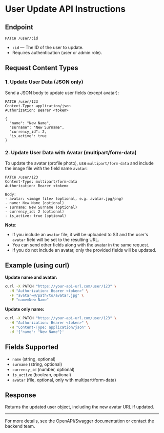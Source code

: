 # User Update API Instructions

## Endpoint

```
PATCH /user/:id
```

- `:id` — The ID of the user to update.
- Requires authentication (user or admin role).

## Request Content Types

### 1. Update User Data (JSON only)

Send a JSON body to update user fields (except avatar):

```
PATCH /user/123
Content-Type: application/json
Authorization: Bearer <token>

{
  "name": "New Name",
  "surname": "New Surname",
  "currency_id": 2,
  "is_active": true
}
```

### 2. Update User Data with Avatar (multipart/form-data)

To update the avatar (profile photo), use `multipart/form-data` and include the image file with the field name `avatar`:

```
PATCH /user/123
Content-Type: multipart/form-data
Authorization: Bearer <token>

Body:
- avatar: <image file> (optional, e.g. avatar.jpg/png)
- name: New Name (optional)
- surname: New Surname (optional)
- currency_id: 2 (optional)
- is_active: true (optional)
```

**Note:**

- If you include an `avatar` file, it will be uploaded to S3 and the user's `avatar` field will be set to the resulting URL.
- You can send other fields along with the avatar in the same request.
- If you do not include an avatar, only the provided fields will be updated.

## Example (using curl)

**Update name and avatar:**

```sh
curl -X PATCH "https://your-api-url.com/user/123" \
  -H "Authorization: Bearer <token>" \
  -F "avatar=@/path/to/avatar.jpg" \
  -F "name=New Name"
```

**Update only name:**

```sh
curl -X PATCH "https://your-api-url.com/user/123" \
  -H "Authorization: Bearer <token>" \
  -H "Content-Type: application/json" \
  -d '{"name": "New Name"}'
```

## Fields Supported

- `name` (string, optional)
- `surname` (string, optional)
- `currency_id` (number, optional)
- `is_active` (boolean, optional)
- `avatar` (file, optional, only with multipart/form-data)

## Response

Returns the updated user object, including the new avatar URL if updated.

---

For more details, see the OpenAPI/Swagger documentation or contact the backend team.

